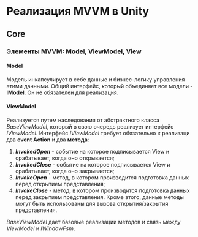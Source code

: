 # Реализация MVVM в Unity

## Core 
### Элементы MVVM: Model, ViewModel, View

#### Model 
Модель инкапсулирует в себе данные и бизнес-логику управления этими данными. Общий интерфейс, который объединяет все модели - **IModel**. Он не обязателен для реализация. 

#### ViewModel
Реализуется путем наследования от абстрактного класса _BaseViewModel_, который в свою очередь реализует интерфейс _IViewModel_. 
Интерфейс _IViewModel_ требует обязательно к реализаци два **event Action** и два **метода**: 
1. _**InvokedOpen**_ - событие на которое подписывается View и срабатывает, когда оно открывается;
2. _**InvokedClose**_ - событие на которое подписывается View и срабатывает, когда оно закрывается;
3. _**InvokeOpen**_ - метод, в котором производится подготовка данных перед открытием представления;
4. _**InvokeClose**_ - метод, в котором производится подготовка данных перед закрытием представления.
Кроме этого, данные методы могут быть использованы для вызова открытия/закрытия представления.

_BaseViewModel_ дает базовые реализации методов и связь между _ViewModel_ и _IWindowFsm_.

